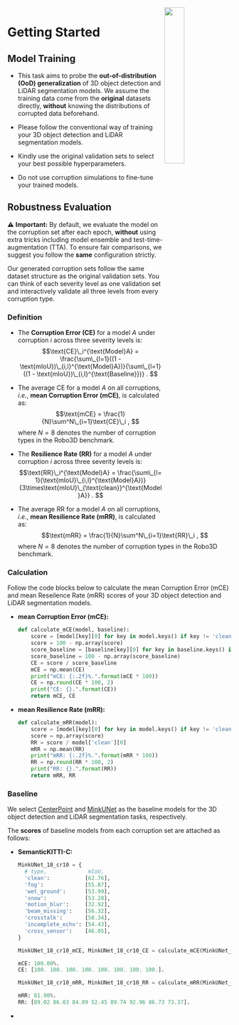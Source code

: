 <img src="https://github.com/ldkong1205/Robo3D/blob/main/docs/figs/logo2.png" align="right" width="30%">

# Getting Started

## Model Training

- This task aims to probe the **out-of-distribution (OoD) generalization** of 3D object detection and LiDAR segmentation models. We assume the training data come from the **original** datasets directly, **without** knowing the distributions of corrupted data beforehand.

- Please follow the conventional way of training your 3D object detection and LiDAR segmentation models.

- Kindly use the original validation sets to select your best possible hyperparameters.

- Do not use corruption simulations to fine-tune your trained models.

## Robustness Evaluation

:warning: **Important:** By default, we evaluate the model on the corruption set after each epoch, **without** using extra tricks including model ensemble and test-time-augmentation (TTA). To ensure fair comparisons, we suggest you follow the **same** configuration strictly.

Our generated corruption sets follow the same dataset structure as the original validation sets. You can think of each severity level as one validation set and interactively validate all three levels from every corruption type.

### Definition

- The **Corruption Error (CE)** for a model $A$ under corruption $i$ across three severity levels is:
  $$\text{CE}\_i^{\text{Model}A} = \frac{\sum\_{l=1}((1 - \text{mIoU})\_{i,l}^{\text{Model}A})}{\sum\_{l=1}((1 - \text{mIoU})\_{i,l}^{\text{Baseline}})} . $$

- The average $\text{CE}$ for a model $A$ on all corruptions, *i.e.*, **mean Corruption Error (mCE)**, is calculated as:
  $$\text{mCE} = \frac{1}{N}\sum^N\_{i=1}\text{CE}\_i , $$
  where $N=8$ denotes the number of corruption types in the Robo3D benchmark.

- The **Resilience Rate (RR)** for a model $A$ under corruption $i$ across three severity levels is:
  $$\text{RR}\_i^{\text{Model}A} = \frac{\sum\_{l=1}(\text{mIoU}\_{i,l}^{\text{Model}A})}{3\times\text{mIoU}\_{\text{clean}}^{\text{Model}A}} . $$

- The average RR for a model $A$ on all corruptions, *i.e.*, **mean Resilience Rate (mRR)**, is calculated as:
  $$\text{mRR} = \frac{1}{N}\sum^N\_{i=1}\text{RR}\_i , $$
  where $N=8$ denotes the number of corruption types in the Robo3D benchmark.

### Calculation
Follow the code blocks below to calculate the mean Corruption Error (mCE) and mean Reseilence Rate (mRR) scores of your 3D object detection and LiDAR segmentation models.

- **mean Corruption Error (mCE):**

  ```python
  def calculate_mCE(model, baseline):
      score = [model[key][0] for key in model.keys() if key != 'clean']
      score = 100 - np.array(score)
      score_baseline = [baseline[key][0] for key in baseline.keys() if key != 'clean']
      score_baseline = 100 - np.array(score_baseline)
      CE = score / score_baseline
      mCE = np.mean(CE)
      print("mCE: {:.2f}%.".format(mCE * 100))
      CE = np.round(CE * 100, 2)
      print("CE: {}.".format(CE))
      return mCE, CE
  ```
  
- **mean Resilience Rate (mRR):**
  ```python
  def calculate_mRR(model):
      score = [model[key][0] for key in model.keys() if key != 'clean']
      score = np.array(score)
      RR = score / model['clean'][0]
      mRR = np.mean(RR)
      print("mRR: {:.2f}%.".format(mRR * 100))
      RR = np.round(RR * 100, 2)
      print("RR: {}.".format(RR))
      return mRR, RR
  ```

### Baseline

We select [CenterPoint](https://github.com/ldkong1205/Robo3D/blob/main) and [MinkUNet](https://github.com/ldkong1205/Robo3D/blob/main/docs/results/MinkUNet-18_cr1.0.md) as the baseline models for the 3D object detection and LiDAR segmentation tasks, respectively.

The **scores** of baseline models from each corruption set are attached as follows:

- **SemanticKITTI-C:**
  ```python
  MinkUNet_18_cr10 = {
    # type,             mIoU,
    'clean':           [62.76], 
    'fog':             [55.87],
    'wet_ground':      [53.99],
    'snow':            [53.28],
    'motion_blur':     [32.92],
    'beam_missing':    [56.32],
    'crosstalk':       [58.34],
    'incomplete_echo': [54.43],
    'cross_sensor':    [46.05],
  }
  ```
  ```python
  MinkUNet_18_cr10_mCE, MinkUNet_18_cr10_CE = calculate_mCE(MinkUNet_18_cr10, MinkUNet_18_cr10)
  ```
  ```python
  mCE: 100.00%.
  CE: [100. 100. 100. 100. 100. 100. 100. 100.].
  ```
  ```python
  MinkUNet_18_cr10_mRR, MinkUNet_18_cr10_RR = calculate_mRR(MinkUNet_18_cr10)
  ```
  ```python
  mRR: 81.90%.
  RR: [89.02 86.03 84.89 52.45 89.74 92.96 86.73 73.37].
  ```
- 






